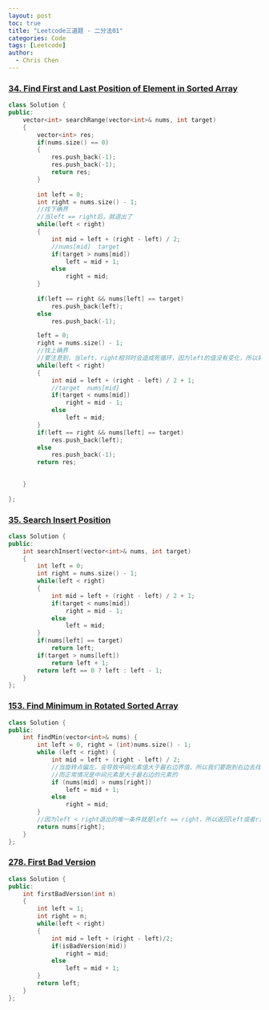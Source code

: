 ```yaml
---
layout: post
toc: true
title: "Leetcode三道题 - 二分法01"
categories: Code
tags: [Leetcode]
author:
  - Chris Chen
---
```



### <a href = "https://leetcode.com/problems/find-first-and-last-position-of-element-in-sorted-array/description/">34. Find First and Last Position of Element in Sorted Array</a>
```c++
class Solution {
public:
    vector<int> searchRange(vector<int>& nums, int target) 
    {
        vector<int> res;
        if(nums.size() == 0)
        {
            res.push_back(-1);
            res.push_back(-1);
            return res;
        }
        
        int left = 0;
        int right = nums.size() - 1;
        //找下确界
        //当left == right后，就退出了
        while(left < right)
        {
            int mid = left + (right - left) / 2;
            //nums[mid]  target
            if(target > nums[mid])
                left = mid + 1;
            else 
                right = mid;
        }
        
        if(left == right && nums[left] == target)
            res.push_back(left);
        else
            res.push_back(-1);

        left = 0;
        right = nums.size() - 1;
        //找上确界
        //要注意到，当left，right相邻时会造成死循环，因为left的值没有变化，所以需要让left的坐标往右移一点,加个1
        while(left < right)
        {
            int mid = left + (right - left) / 2 + 1;
            //target  nums[mid]
            if(target < nums[mid])
                right = mid - 1;
            else 
                left = mid;
        }
        if(left == right && nums[left] == target)
            res.push_back(left);
        else
            res.push_back(-1);
        return res;

        
    }
    
};
```


### <a href = "https://leetcode.com/problems/search-insert-position/description/">35. Search Insert Position</a>
```c++
class Solution {
public:
    int searchInsert(vector<int>& nums, int target) 
    {
        int left = 0;
        int right = nums.size() - 1;
        while(left < right)
        {
            int mid = left + (right - left) / 2 + 1;
            if(target < nums[mid])
                right = mid - 1;
            else
                left = mid;
        }
        if(nums[left] == target)
            return left;
        if(target > nums[left])
            return left + 1;
        return left == 0 ? left : left - 1;      
    }
};
```

### <a href = "https://leetcode.com/problems/find-minimum-in-rotated-sorted-array/description/">153. Find Minimum in Rotated Sorted Array</a>
```c++
class Solution {
public:
    int findMin(vector<int>& nums) {
        int left = 0, right = (int)nums.size() - 1;
        while (left < right) {
            int mid = left + (right - left) / 2;
            //当旋转点偏左，会导致中间元素值大于最右边界值，所以我们要跑到右边去找
            //而正常情况是中间元素是大于最右边的元素的
            if (nums[mid] > nums[right]) 
                left = mid + 1;
            else 
                right = mid;
        }
        //因为left < right退出的唯一条件就是left == right，所以返回left或者right都可以
        return nums[right];
    }
};
```


### <a href = "https://leetcode.com/problems/first-bad-version/description/">278. First Bad Version</a>
```c++
class Solution {
public:
    int firstBadVersion(int n) 
    {
        int left = 1;
        int right = n;
        while(left < right)
        {
            int mid = left + (right - left)/2;
            if(isBadVersion(mid))
                right = mid;
            else
                left = mid + 1;
        }
        return left;   
    }
};
```